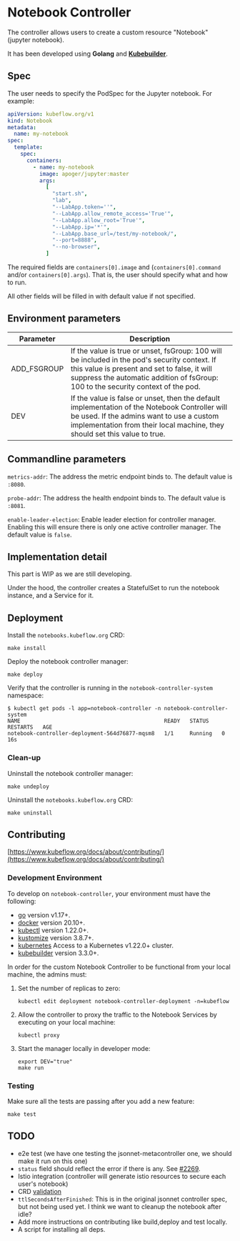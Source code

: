 # Notebook Controller

The controller allows users to create a custom resource "Notebook" (jupyter
notebook).

It has been developed using **Golang** and
**[Kubebuilder](https://book.kubebuilder.io/quick-start.html)**.

## Spec

The user needs to specify the PodSpec for the Jupyter notebook.
For example:

```yaml
apiVersion: kubeflow.org/v1
kind: Notebook
metadata:
  name: my-notebook
spec:
  template:
    spec:
      containers:
        - name: my-notebook
          image: apoger/jupyter:master
          args:
            [
              "start.sh",
              "lab",
              "--LabApp.token=''",
              "--LabApp.allow_remote_access='True'",
              "--LabApp.allow_root='True'",
              "--LabApp.ip='*'",
              "--LabApp.base_url=/test/my-notebook/",
              "--port=8888",
              "--no-browser",
            ]
```

The required fields are `containers[0].image` and (`containers[0].command` and/or `containers[0].args`).
That is, the user should specify what and how to run.

All other fields will be filled in with default value if not specified.

## Environment parameters
|Parameter | Description |
| --- | --- |
|ADD_FSGROUP| If the value is true or unset, fsGroup: 100 will be included in the pod's security context. If this value is present and set to false, it will suppress the automatic addition of fsGroup: 100 to the security context of the pod.|
|DEV| If the value is false or unset, then the default implementation of the Notebook Controller will be used. If the admins want to use a custom implementation from their local machine, they should set this value to true.|



## Commandline parameters

`metrics-addr`: The address the metric endpoint binds to. The default value is `:8080`.

`probe-addr`: The address the health endpoint binds to. The default value is `:8081`.

`enable-leader-election`: Enable leader election for controller manager. Enabling this will ensure there is only one active controller manager. The default value is `false`.

## Implementation detail

This part is WIP as we are still developing.

Under the hood, the controller creates a StatefulSet to run the notebook instance, and a Service for it.

## Deployment

Install the `notebooks.kubeflow.org` CRD:

```
make install
```

Deploy the notebook controller manager:

```
make deploy
```

Verify that the controller is running in the `notebook-controller-system` namespace:

```
$ kubectl get pods -l app=notebook-controller -n notebook-controller-system
NAME                                             READY   STATUS    RESTARTS   AGE
notebook-controller-deployment-564d76877-mqsm8   1/1     Running   0          16s
```

### Clean-up

Uninstall the notebook controller manager:

```
make undeploy
```

Uninstall the `notebooks.kubeflow.org` CRD:

```
make uninstall
```

## Contributing

[https://www.kubeflow.org/docs/about/contributing/](https://www.kubeflow.org/docs/about/contributing/)

### Development Environment

To develop on `notebook-controller`, your environment must have the following:

- [go](https://golang.org/dl/) version v1.17+.
- [docker](https://docs.docker.com/install/) version 20.10+.
- [kubectl](https://kubernetes.io/docs/tasks/tools/install-kubectl/) version 1.22.0+.
- [kustomize](https://sigs.k8s.io/kustomize/docs/INSTALL.md) version 3.8.7+.
- [kubernetes](https://github.com/kubernetes-sigs/kind) Access to a Kubernetes v1.22.0+ cluster.
- [kubebuilder](https://book.kubebuilder.io/quick-start.html#installation) version 3.3.0+.

In order for the custom Notebook Controller to be functional from your local machine,
the admins must:

1. Set the number of replicas to zero:
   ```
   kubectl edit deployment notebook-controller-deployment -n=kubeflow
   ```
2. Allow the controller to proxy the traffic to the Notebook Services by executing on your local machine:
   ```
   kubectl proxy
   ```
3. Start the manager locally in developer mode:
   ```
   export DEV="true"
   make run
   ```

### Testing

Make sure all the tests are passing after you add a new feature:

```
make test
```

## TODO

- e2e test (we have one testing the jsonnet-metacontroller one, we should make it run on this one)
- `status` field should reflect the error if there is any. See [#2269](https://github.com/kubeflow/kubeflow/issues/2269).
- Istio integration (controller will generate istio resources to secure each user's notebook)
- CRD [validation](https://github.com/kubeflow/kubeflow/blob/master/kubeflow/jupyter/notebooks.schema)
- `ttlSecondsAfterFinished`: This is in the original jsonnet controller spec, but not being used yet. I think we want to cleanup the notebook after idle?
- Add more instructions on contributing like build,deploy and test locally.
- A script for installing all deps.
